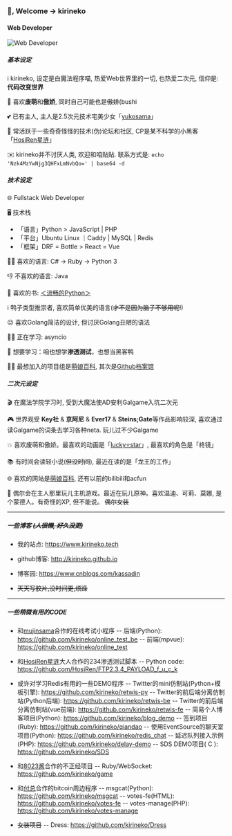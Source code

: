 ### 👋, Welcome -> kirineko

#### Web Developer

![Web Developer](https://i.loli.net/2021/04/26/Worn2BNHJ9kwpFg.jpg)

##### 基本设定

ℹ️ kirineko, 设定是白魔法程序喵, 热爱Web世界里的一切, 也热爱二次元, 信仰是: **代码改变世界**

🤩 喜欢**废萌**和**傲娇**, 同时自己可能也是~~傲娇~~(bushi

💕 已有主人, 主人是2.5次元技术宅美少女「[yukosama](https://github.com/mujinsama)」

🤔 常活跃于一些奇奇怪怪的技术(伪)论坛和社区, CP是某不科学的小黑客「[HosiRen星涟](https://hosiren.com/)」

✉️ kirineko并不讨厌人类, 欢迎和咱贴贴. 联系方式是: `echo 'Nzk4MzYwNjg3QHFxLmNvbQo=' | base64 -d`

##### 技术设定

🌐 Fullstack Web Developer

🖥 技术栈
- 「语言」Python > JavaScript | PHP 
- 「平台」Ubuntu Linux ｜Caddy | MySQL | Redis
- 「框架」DRF = Bottle > React = Vue

👍🏻 喜欢的语言: C# -> Ruby -> Python 3

👎 不喜欢的语言: Java

📖 喜欢的书: [＜流畅的Python＞](https://www.ituring.com.cn/book/1564)

ℹ️ 鸭子类型推崇者, 喜欢简单优美的语言(~~才不是因为脑子不够用呢!~~)

😐 喜欢Golang简洁的设计, 但讨厌Golang丑陋的语法

🙇‍♀️ 正在学习:  asyncio

🤞 想要学习：咱也想学**渗透测试**，也想当黑客鸭

👩‍💻 最想加入的项目组是[萌娘百科](https://zh.moegirl.org.cn/), 其次是[Github档案馆](https://archiveprogram.github.com/)


##### 二次元设定

🎬 在魔法学院学习时, 受到大魔法使AD安利Galgame入坑二次元

🎮 世界观受 **Key社** & **京阿尼** & **Ever17** & **Steins;Gate**等作品影响较深, 喜欢通过读Galgame的词条去学习各种neta. 玩儿过不少Galgame

💥 喜欢废萌和傲娇。最喜欢的动画是「[lucky⭐️star](https://www.bilibili.com/bangumi/play/ss1293/)」, 最喜欢的角色是「柊镜」

📚 有时间会读轻小说(~~但没时间~~), 最近在读的是「龙王的工作」

🌐 喜欢的网站是[萌娘百科](https://zh.moegirl.org.cn/), 还有以前的bilibili和acfun

💟 偶尔会在主人那里玩儿主机游戏。最近在玩儿原神。喜欢温迪、可莉、莫娜, 是个蒙德人。有奇怪的XP, 但不能说。 ~~偶尔女装~~

-----------------

##### 一些博客 ~~(人很懒, 好久没更)~~

- 我的站点: https://www.kirineko.tech

- github博客: http://kirineko.github.io

- 博客园: https://www.cnblogs.com/kassadin

- ~~天天写胶片,没时间更,烦躁~~

-------------------------

##### 一些稍微有用的CODE

- 和[mujinsama](https://github.com/mujinsama)合作的在线考试小程序
  -- 后端(Python):  https://github.com/kirineko/online_test_be
  -- 前端(mpvue):  https://github.com/kirineko/online_test

- 和[HosiRen星涟](https://hosiren.com/)大人合作的234渗透测试脚本
  -- Python code: https://github.com/HosiRen/FTP2.3.4_PAYLOAD_f_u_c_k

- 或许对学习Redis有用的一些DEMO程序
  -- Twitter的mini仿制站(Python+模板引擎): https://github.com/kirineko/retwis-py
  -- Twitter的前后端分离仿制站(Python后端): https://github.com/kirineko/retwis-be
  -- Twitter的前后端分离仿制站(vue前端): https://github.com/kirineko/retwis-fe
  -- 简易个人博客项目(Python): https://github.com/kirineko/blog_demo
  -- 签到项目(Ruby): https://github.com/kirineko/qiandao
  -- 使用EventSource的聊天室项目(Python): https://github.com/kirineko/redis_chat
  -- 延迟队列接入示例(PHP): https://github.com/kirineko/delay-demo
  -- SDS DEMO项目( C ): https://github.com/kirineko/SDS

- 和[8023酱](https://github.com/8023)合作的不正经项目
  -- Ruby/WebSocket: https://github.com/kirineko/game

- 和[付总](https://github.com/fuchongjun)合作的bitcoin周边程序
  -- msgcat(Python): https://github.com/kirineko/msgcat
  -- votes-fe(HTML): https://github.com/kirineko/votes-fe
  -- votes-manage(PHP): https://github.com/kirineko/votes-manage

- ~~女装项目~~
  -- Dress: https://github.com/kirineko/Dress
